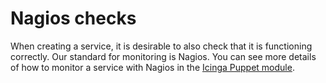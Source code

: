 # Nagios checks

When creating a service, it is desirable to also check that it is
functioning correctly. Our standard for monitoring is Nagios. You can
see more details of how to monitor a service with Nagios in the
[Icinga Puppet module](https://github.com/alphagov/govuk-puppet/blob/master/modules/icinga/manifests/client/checks.pp).
